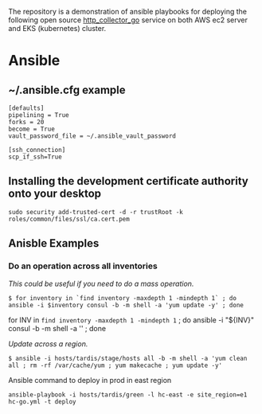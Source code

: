 
The repository is a demonstration of ansible playbooks for deploying the following open source [http_collector_go](https://github.com/Comcast/HTTP-Collector) service on both AWS ec2 server and EKS (kubernetes) cluster.


# Ansible

## ~/.ansible.cfg example
```
[defaults]
pipelining = True
forks = 20
become = True
vault_password_file = ~/.ansible_vault_password

[ssh_connection]
scp_if_ssh=True
```

## Installing the development certificate authority onto your desktop

```
sudo security add-trusted-cert -d -r trustRoot -k roles/common/files/ssl/ca.cert.pem
```

## Anisble Examples

### Do an operation across all inventories

_This could be useful if you need to do a mass operation._

```
$ for inventory in `find inventory -maxdepth 1 -mindepth 1` ; do ansible -i $inventory consul -b -m shell -a 'yum update -y' ; done
```

for INV in `find inventory -maxdepth 1 -mindepth 1` ; do ansible -i "${INV}" consul -b -m shell -a '' ; done

_Update across a region._

```
$ ansible -i hosts/tardis/stage/hosts all -b -m shell -a 'yum clean all ; rm -rf /var/cache/yum ; yum makecache ; yum update -y'
```


Ansible command to deploy in prod in east region 

```
ansible-playbook -i hosts/tardis/green -l hc-east -e site_region=e1 hc-go.yml -t deploy
```
